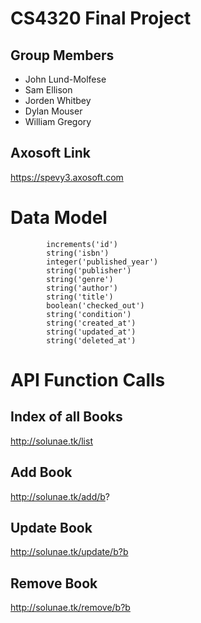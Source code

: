 # CS4320 Final Project
## Group Members
* John Lund-Molfese
* Sam Ellison
* Jorden Whitbey
* Dylan Mouser
* William Gregory
## Axosoft Link
https://spevy3.axosoft.com

# Data Model
            increments('id')
            string('isbn')
            integer('published_year')
            string('publisher')
            string('genre')
            string('author')
            string('title')
            boolean('checked_out')
            string('condition')
            string('created_at')
            string('updated_at')
            string('deleted_at')
# API Function Calls

## Index of all Books
http://solunae.tk/list
## Add Book
http://solunae.tk/add/b?
## Update Book
http://solunae.tk/update/b?b
## Remove Book
http://solunae.tk/remove/b?b
